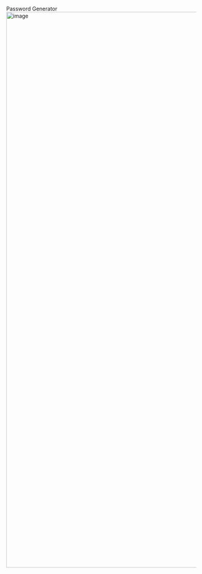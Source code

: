 Password Generator
<img width="1470" alt="image" src="https://github.com/roshan9888/Password-Generator/assets/100696071/6addb469-09f6-45bc-a71c-a9d93f0bcb2d">
